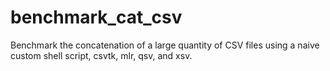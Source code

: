# benchmark_cat_csv

Benchmark the concatenation of a large quantity of CSV files using a naive custom shell script, csvtk, mlr, qsv, and xsv.
